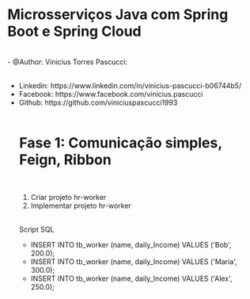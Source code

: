 <h1>Microsserviços Java com Spring Boot e Spring Cloud</h1>

<br />
 - @Author: Vinicius Torres Pascucci:
 <br></br>
 
 <ul>
  <li>Linkedin: https://www.linkedin.com/in/vinicius-pascucci-b06744b5/</li>
  <li>Facebook: https://www.facebook.com/vinicius.pascucci </li>
  <li>Github: https://github.com/viniciuspascucci1993 </li>
 
<br />

<h1>Fase 1: Comunicação simples, Feign, Ribbon</h1>

<br />

<ol>
  <li>Criar projeto hr-worker</li>
  <li>Implementar projeto hr-worker</li>
</ol>

<br />

Script SQL

<ul>
 <li>INSERT INTO tb_worker (name, daily_Income) VALUES ('Bob', 200.0);</li>
 <li>INSERT INTO tb_worker (name, daily_Income) VALUES ('Maria', 300.0);</li>
 <li>INSERT INTO tb_worker (name, daily_Income) VALUES ('Alex', 250.0);</li>
</ul>

